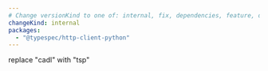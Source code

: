 ```yaml
---
# Change versionKind to one of: internal, fix, dependencies, feature, deprecation, breaking
changeKind: internal
packages:
  - "@typespec/http-client-python"
---
```


replace "cadl" with "tsp"
